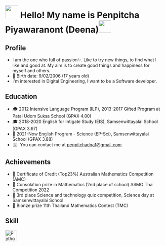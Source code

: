 <img src="https://media.giphy.com/media/hvRJCLFzcasrR4ia7z/giphy.gif" width="42"> Hello! My name is Penpitcha Piyawaranont (Deena)<img src="https://media.giphy.com/media/eNvPo1OAXVpZsSIUXU/giphy.gif" width="40">
================================================================================================================================

Profile
-------

* I am the one who full of passion✨. Like to try new things, to find what I like and good at.
  My aim is to create good things and happiness for myself and others.
*   🎂  Birth date: 9/02/2006 (17 years old)
* I'm interested in Digital Engineering, I want to be a Software developer.

Education
-------

*   🎓  2012 Intensive Language Program (ILP), 2013-2017 Gifted Program at Patai Udom Suksa School (GPAX 4.00)
*   🎓  2018-2020 English for Intigate Study (EIS), Samsenwittayalai School (GPAX 3.97)
*   📍  2021-Now English Program - Science (EP-Sci), Samsenwittayalai School (GPAX 3.88)
*   ✉️  You can contact me at [penpitchadna1@gmail.com](mailto:penpitchadna1@gmail.com)

Achievements
-------

*   📃 Certificate of Credit (Top23%) Australian Mathematics Competition (AMC)
*   📃 Consolation prize in Mathematics (2nd place of school) ASMO Thai Competition 2022
*   📃 3rd place Science and technology quiz competition, Science day at Samsenwittayalai School
*   🥉 Blonze prize 11th Thailand Mathematics Contest (TMC)

Skill
-------
<p align="left">
<a href="https://www.python.org/" target="_blank" rel="noreferrer"><img src="https://raw.githubusercontent.com/danielcranney/readme-generator/main/public/icons/skills/python-colored.svg" width="36" height="36" alt="Python" /></a>
                    </p>
                    
